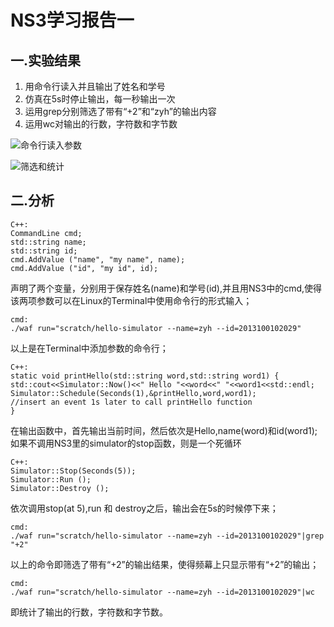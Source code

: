 
# NS3学习报告一
## 一.实验结果
1.  用命令行读入并且输出了姓名和学号
2.  仿真在5s时停止输出，每一秒输出一次
3.  运用grep分别筛选了带有“+2”和“zyh”的输出内容
4.  运用wc对输出的行数，字符数和字节数

![命令行读入参数](http://ww3.sinaimg.cn/mw690/9fae6ceagw1f4nvwdqdhlj20k30b5q4y.jpg)

![筛选和统计](http://ww4.sinaimg.cn/mw690/9fae6ceagw1f4nvwbrsdvj20k20c076p.jpg)
## 二.分析


    C++:
    CommandLine cmd;
    std::string name;
    std::string id;
	cmd.AddValue ("name", "my name", name);
    cmd.AddValue ("id", "my id", id);

声明了两个变量，分别用于保存姓名(name)和学号(id),并且用NS3中的cmd,使得该两项参数可以在Linux的Terminal中使用命令行的形式输入；


    cmd:
    ./waf run="scratch/hello-simulator --name=zyh --id=2013100102029" 

以上是在Terminal中添加参数的命令行；

    C++:
    static void printHello(std::string word,std::string word1) {
    std::cout<<Simulator::Now()<<" Hello "<<word<<" "<<word1<<std::endl;
	Simulator::Schedule(Seconds(1),&printHello,word,word1); 
    //insert an event 1s later to call printHello function
    }

在输出函数中，首先输出当前时间，然后依次是Hello,name(word)和id(word1);如果不调用NS3里的simulator的stop函数，则是一个死循环

    C++:
    Simulator::Stop(Seconds(5));
	Simulator::Run ();
	Simulator::Destroy ();
    
依次调用stop(at 5),run 和 destroy之后，输出会在5s的时候停下来；

    cmd:
    ./waf run="scratch/hello-simulator --name=zyh --id=2013100102029"|grep "+2"
    
以上的命令即筛选了带有“+2”的输出结果，使得频幕上只显示带有“+2”的输出；

    cmd:
    ./waf run="scratch/hello-simulator --name=zyh --id=2013100102029"|wc
    
即统计了输出的行数，字符数和字节数。

